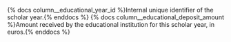 {% docs column__educational_year_id %}Internal unique identifier of the scholar year.{% enddocs %}
{% docs column__educational_deposit_amount %}Amount received by the educational institution for this scholar year, in euros.{% enddocs %}
